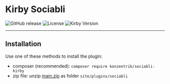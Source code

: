 # Kirby Sociabli

![GitHub release](https://img.shields.io/github/release/konzentrik/sociabliKirby.svg?maxAge=1800) ![License](https://img.shields.io/github/license/mashape/apistatus.svg) ![Kirby Version](https://img.shields.io/badge/Kirby-4%2B-black.svg)

---

## Installation

Use one of these methods to install the plugin:

-   composer (recommended): `composer require konzentrik/sociabli-kirby`
-   zip file: unzip [main.zip](https://github.com/konzentrik/sociabli-kirby/releases/latest) as folder `site/plugins/sociabli`
